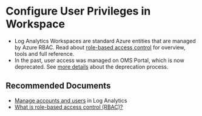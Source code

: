 
<properties
pageTitle="Configure user: Privileges in workspace"
description="Configure user: Privileges in workspace"
service="microsoft.operationalinsights"
resource="workspaces"
symptomID=""
infoBubbleText=""
authors="yossiy"
ms.author="yossiy"
displayorder=""
selfHelpType="generic"
supportTopicIds="32612439"
resourceTags=""
productPesIds="15725"
cloudEnvironments="Public, Fairfax"
	articleId="bd047e2f-6aa4-4218-a8a8-059135dbc5f2"
/>

# Configure User Privileges in Workspace

* Log Analytics Workspaces are standard Azure entities that are managed by Azure RBAC. Read about [role-based access control](https://docs.microsoft.com/azure/role-based-access-control/overview) for overview, tools and full reference.
* In the past, user access was managed on OMS Portal, which is now deprecated. See [more details](https://docs.microsoft.com/azure/azure-monitor/platform/oms-portal-transition) about the deprecation process.<br>

## **Recommended Documents**

* [Manage accounts and users](https://docs.microsoft.com/azure/azure-monitor/platform/manage-access#manage-accounts-and-users) in Log Analytics
* [What is role-based access control (RBAC)?](https://docs.microsoft.com/azure/role-based-access-control/overview)<br>
